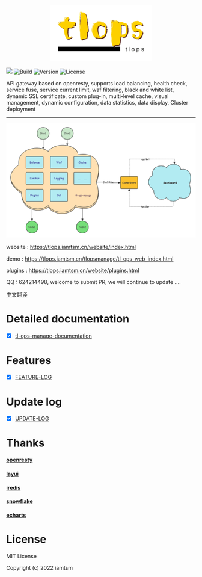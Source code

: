 <div align=center><img src="logo.png"/></div>

[![](https://img.shields.io/badge/base-openresty-blue?style=flat-square)](https://openresty.org/cn/) ![Build](https://img.shields.io/badge/build-passing-green?style=flat-square) ![Version](https://img.shields.io/github/v/tag/iamtsm/tl-ops-manage?color=green&label=Version&style=flat-square) ![License](https://img.shields.io/badge/License-Apache%202.0-blue?style=flat-square)

API gateway based on openresty, supports load balancing, health check, service fuse, service current limit, waf filtering, black and white list, dynamic SSL certificate, custom plug-in, multi-level cache, visual management, dynamic configuration, data statistics, data display, Cluster deployment

---

<div align=center><img src="tl-ops-manage.png"/></div>

website : https://tlops.iamtsm.cn/website/index.html

demo : https://tlops.iamtsm.cn/tlopsmanage/tl_ops_web_index.html

plugins : https://tlops.iamtsm.cn/website/plugins.html

QQ : 624214498, welcome to submit PR, we will continue to update ....


<a href="https://github.com/iamtsm/tl-ops-manage/blob/main/README.md"> 中文翻译 </a>



# Detailed documentation

- [x] [tl-ops-manage-documentation](https://book.iamtsm.cn)

# Features

- [x] [FEATURE-LOG](feature.md)


# Update log

- [x] [UPDATE-LOG](change.md)


# Thanks

#### [openresty](https://github.com/openresty/openresty)

#### [layui](https://github.com/layui/layui)

#### [iredis](https://github.com/membphis/lua-resty-iredis)

#### [snowflake](https://github.com/yunfengmeng/lua-resty-snowflake)

#### [echarts](https://github.com/apache/echarts)


# License

MIT License

Copyright (c) 2022 iamtsm